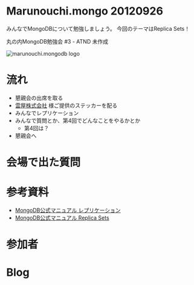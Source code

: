 Marunouchi.mongo 20120926
=================
みんなでMongoDBについて勉強しましょう。
今回のテーマはReplica Sets！

丸の内MongoDB勉強会 #3 - ATND 未作成

![marunouchi.mongodb logo](http://www.fedc.biz/~fujisaki/img/mongodb_logo.png)


# 流れ
* 懇親会の出席を取る
* [雲屋株式会社](http://kumoya.com/) 様ご提供のステッカーを配る
* みんなでレプリケーション
* みんなで質問とか、第4回でどんなことをやるかとか
  * 第4回は？
* 懇親会へ

# 会場で出た質問 


# 参考資料
* [MongoDB公式マニュアル レプリケーション](http://www.mongodb.org/pages/viewpage.action?pageId=7209399) 
* [MongoDB公式マニュアル Replica Sets](http://jp.docs.mongodb.org/manual/reference/replica-configuration/)  

# 参加者


# Blog


